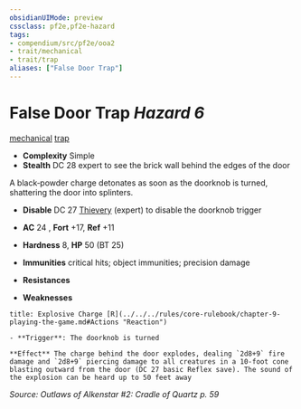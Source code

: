 ```yaml
---
obsidianUIMode: preview
cssclass: pf2e,pf2e-hazard
tags:
- compendium/src/pf2e/ooa2
- trait/mechanical
- trait/trap
aliases: ["False Door Trap"]
---
```

# False Door Trap *Hazard 6*  
[mechanical](../../../rules/traits/mechanical.md)  [trap](../../../rules/traits/trap.md)  

- **Complexity** Simple
- **Stealth** DC 28 expert to see the brick wall behind the edges of the door  

A black‑powder charge detonates as soon as the doorknob is turned, shattering the door into splinters.

- **Disable** DC 27 [Thievery](../../skills.md#Thievery) (expert) to disable the doorknob trigger  

- **AC** 24 , **Fort** +17, **Ref** +11
- **Hardness** 8, **HP** 50 (BT 25)
- **Immunities** critical hits; object immunities; precision damage
- **Resistances** 
- **Weaknesses** 
     
```ad-embed-ability
title: Explosive Charge [R](../../../rules/core-rulebook/chapter-9-playing-the-game.md#Actions "Reaction")

- **Trigger**: The doorknob is turned

**Effect** The charge behind the door explodes, dealing `2d8+9` fire damage and `2d8+9` piercing damage to all creatures in a 10‑foot cone blasting outward from the door (DC 27 basic Reflex save). The sound of the explosion can be heard up to 50 feet away
```

*Source: Outlaws of Alkenstar #2: Cradle of Quartz p. 59*

